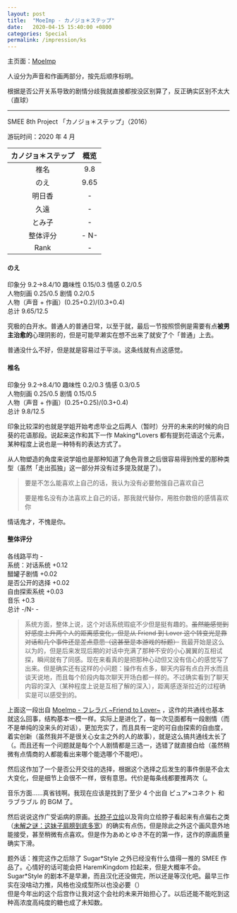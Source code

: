 ```yaml
---
layout: post
title:  "MoeImp - カノジョ＊ステップ"
date:   2020-04-15 15:40:00 +0800
categories: Special
permalink: /impression/ks
---
```


主页面：[MoeImp](http://yoro.xyz/impression)

人设分为声音和作画两部分，按先后顺序标明。

根据是否公开关系导致的剧情分歧我就直接都按没区别算了，反正确实区别不太大（直球）

---

SMEE 8th Project 「カノジョ＊ステップ」（2016）

游玩时间：2020 年 4 月

| カノジョ＊ステップ | 概览 |
| :----: | :----: |
| 椎名 |9.8|
| のえ |9.65|
| 明日香 |-|
| 久遠 |-|
| とみ子 |-|
| 整体评分 |-  N-|
| Rank |-|

#### のえ

印象分 9.2→8.4/10 趣味性 0.15/0.3 情感 0.2/0.5  
人物刻画 0.25/0.5 剧情 0.2/0.5  
人物（声音 + 作画）(0.25+0.2)/(0.3+0.4)  
总计 9.65/12.5

究极的白开水。普通人的普通日常，以至于就，最后一节按照惯例是需要有点**被男主治愈的**心理阴影的，但是可能早濑实在想不出来了就安了个「普通」上去。

普通没什么不好，但是就是容易过于平淡。这条线就有点这感觉。

#### 椎名

印象分 9.2→8.4/10 趣味性 0.2/0.3 情感 0.3/0.5  
人物刻画 0.25/0.5 剧情 0.15/0.5  
人物（声音 + 作画）(0.25+0.25)/(0.3+0.4)  
总计 9.8/12.5

印象比较深的也就是学姐开始考虑毕业之后两人（暂时）分开的未来的时候的向日葵的花语那段。说起来这作和其下一作 Making\*Lovers 都有提到花语这个元素，某种程度上说也是一种特有的表达方式了。

从人物塑造的角度来说学姐也是那种知道了角色背景之后很容易得到怜爱的那种类型（虽然「走出孤独」这一部分并没有过多提及就是了）。

> 要是不怎么能喜欢上自己的话，我认为没有必要勉强自己喜欢自己
> 
> 要是椎名没有办法喜欢上自己的话，那我就代替你，用胜你数倍的感情喜欢你

情话鬼才，不愧是你。

#### 整体评分

各线路平均 -  
系统：对话系统 +0.12  
醋罐子剧情 +0.02  
是否公开的选择 +0.02  
自由探索系统 +0.03  
音乐 +0.3  
总计 -/N- -

> 系统方面，整体上说，这个对话系统瑕疵不少但是挺有趣的。~~虽然能感觉到好感度上升两个人的距离感变化，但是从 Friend 到 Lover 这个转变光是靠对话和几个事件还是差点意思（这甚至是本游戏的标题）~~ 我最开始是这么以为的，但是后来发现后期的对话中充满了那种不安的小心翼翼的互相试探，瞬间就有了同感。现在来看真的是把那种心动但又没有信心的感觉写了出来。但是确实还有这样的小问题：操作有点多，聊天内容有点白开水而且谈天说地，而且每个阶段内每次聊天开场白都一样的。不过确实看到了聊天内容的深入（某种程度上说是互相了解的深入），距离感逐渐拉近的过程确实是可以感受到的。

上面这一段出自 [MoeImp - フレラバ ~Friend to Lover~](http://yoro.xyz/impression/ftl) ，这作的共通线也基本就这么回事，结构基本一模一样。实际上是进化了，每一次见面都有一段剧情（而不是单纯的没来头的对话），更加充实了，而且具有一定的可自由探索的自由度，着实创新（虽然我并不是很关心女主之外的人的故事），就是这么搞共通线太长了（。而且还有一个问题就是每个个人剧情都是三选一，选错了就直接白给（虽然稍微有点情商的人都能看出来哪个能选哪个不能吧）。

然后这作加了一个是否公开交往的选择，根据这个选择之后发生的事件倒是不会太大变化，但是细节上会很不一样，很有意思。代价是每条线都要推两次（。

音乐方面……真省钱啊。我现在应该是找到了至少 4 个出自 ピュア×コネクト 和 ラブラブル 的 BGM 了。

然后说说这作广受诟病的原画。[长脖子立绘](https://t.bilibili.com/377760464092208048?tab=2)以及背向立绘脖子看起来有点偏右之类（[未解之谜：这妹子肩膀到底多宽](http://yoro.xyz/ks-noe.png)）的确实有点伤，但是除此之外这个画风意外地能接受，甚至稍微有点喜欢。但是作为あめとゆき不在的第一作，这作的原画质量确实下滑。

题外话：推完这作之后除了 Sugar\*Style 之外已经没有什么值得一推的 SMEE 作品了。心情好的话可能会把 HaremKingdom 捡起来，但是大概率不会。Sugar\*Style 的剧本不是早濑，而且汉化还没做完，所以还是等汉化吧。最早三作实在没啥动力推，风格也没成型所以也没必要（）  
但是今年出的这个后宫作让我对这个会社的未来开始担心了。以后还能不能吃到这种高浓度高纯度的糖也成了未知数。
